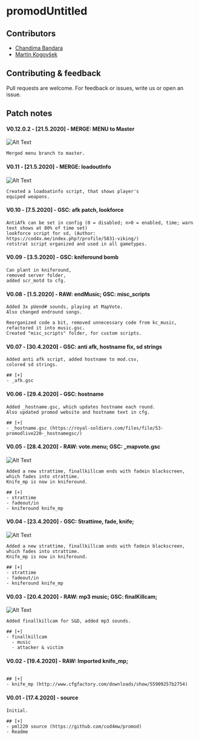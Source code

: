 # promodUntitled

## Contributors
- [Chandima Bandara](https://github.com/dev-pos/)
- [Martin Kogovšek](https://github.com/MartinKogovsek/)

## Contributing & feedback
Pull requests are welcome.
For feedback or issues, write us or open an issue.

## Patch notes
#### V0.12.0.2 - [21.5.2020] - MERGE: MENU to Master
![Alt Text](https://i.imgur.com/cWbKAFl.png)
```
Merged menu branch to master.

```
#### V0.11 - [21.5.2020] - MERGE: loadoutInfo
![Alt Text](https://i.imgur.com/uqtfqIm.png)
```
Created a loadoatinfo script, that shows player's
equiped weapons.

```

#### V0.10 - [7.5.2020] - GSC: afk patch, lookforce
```
AntiAfk can be set in config (0 = disabled; n>0 = enabled, time; warn text shows at 80% of time set)
lookforce script for sd, (Author: https://cod4x.me/index.php?/profile/5831-viking/)
rotstrat script organized and used in all gametypes.

```
#### V0.09 - [3.5.2020] - GSC: kniferound bomb
```
Can plant in kniferound,
removed server folder,
added scr_motd to cfg.

```
#### V0.08 - [1.5.2020] - RAW: endMusic; GSC: misc_scripts
```
Added 3x pUend# sounds, playing at MapVote.
Also changed endround songs.

Reorganized code a bit, removed unnecessary code from kc_music,
refactored it into music.gsc. 
Created "misc_scripts" folder, for custom scripts.

```
#### V0.07 - [30.4.2020] - GSC: anti afk, hostname fix, sd strings
```
Added anti afk script, added hostname to mod.csv,
colored sd strings.

## [+]
- _afk.gsc

```
#### V0.06 - [29.4.2020] - GSC: hostname
```
Added _hostname.gsc, which updates hostname each round.
Also updated promod website and hostname text in cfg.

## [+]
- _hostname.gsc (https://royal-soldiers.com/files/file/53-promodlive220-_hostnamegsc/)

```
#### V0.05 - [28.4.2020] - RAW: vote.menu; GSC: _mapvote.gsc
![Alt Text](https://i.imgur.com/Rk8NaaD.png)
```
Added a new strattime, finallkillcam ends with fadein blackscreen, which fades into strattime.
Knife_mp is now in kniferound.

## [+]
- strattime
- fadeout/in
- kniferound knife_mp

```
#### V0.04 - [23.4.2020] - GSC: Strattime, fade, knife;
![Alt Text](https://media.giphy.com/media/fvfJpbntarSnCaRgAC/giphy.gif)
```
Added a new strattime, finallkillcam ends with fadein blackscreen, which fades into strattime.
Knife_mp is now in kniferound.

## [+]
- strattime
- fadeout/in
- kniferound knife_mp

```
#### V0.03 - [20.4.2020] - RAW: mp3 music; GSC: finalKillcam;
![Alt Text](https://media.giphy.com/media/UryxWpD2qG8GEEmvPu/giphy.gif)
```
Added finallkillcam for S&D, added mp3 sounds.

## [+]
- finallkillcam
  - music
  - attacker & victim

```
#### V0.02 - [19.4.2020] - RAW: Imported knife_mp;
```

## [+]
- knife_mp (http://www.cfgfactory.com/downloads/show/55909257b2754)

```
#### V0.01 - [17.4.2020] - source
```
Initial.

## [+]
- pml220 source (https://github.com/cod4mw/promod)
- Readme
```
